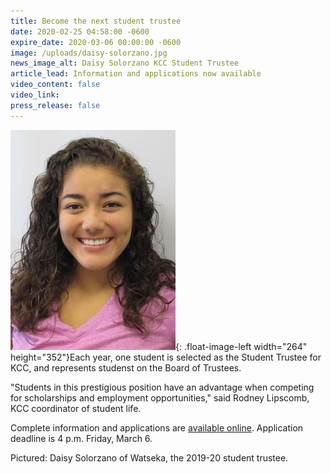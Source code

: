 ```yaml
---
title: Become the next student trustee
date: 2020-02-25 04:58:00 -0600
expire_date: 2020-03-06 00:00:00 -0600
image: /uploads/daisy-solorzano.jpg
news_image_alt: Daisy Solorzano KCC Student Trustee
article_lead: Information and applications now available
video_content: false
video_link:
press_release: false
---
```


![](/uploads/daisy-solorzano.jpg){: .float-image-left width="264" height="352"}Each year, one student is selected as the Student Trustee for KCC, and represents studenst on the Board of Trustees.

"Students in this prestigious position have an advantage when competing for scholarships and employment opportunities," said Rodney Lipscomb, KCC coordinator of student life.

Complete information and applications are [available online](http://www.kcc.edu/students/studentlife). Application deadline is 4 p.m. Friday, March 6.

Pictured: Daisy Solorzano of Watseka, the 2019-20 student trustee.